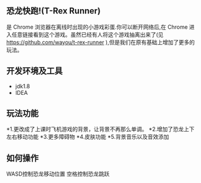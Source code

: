 ## 恐龙快跑!(T-Rex Runner) 

是 Chrome 浏览器在离线时出现的小游戏彩蛋.你可以断开网络后,在 Chrome 进入任意链接看到这个游戏。虽然已经有人将这个游戏抽离出来了(见 https://github.com/wayou/t-rex-runner ),但是我们在原有基础上增加了更多的玩法。

## 开发环境及工具

* jdk1.8
* IDEA

## 玩法功能

*1.更改成了上课时飞机游戏的背景，让背景不再那么单调。
*2.增加了恐龙上下左右移动功能
*3.更多障碍物
*4.皮肤功能
*5.背景音乐以及音效添加

## 如何操作
WASD控制恐龙移动位置 空格控制恐龙跳跃
